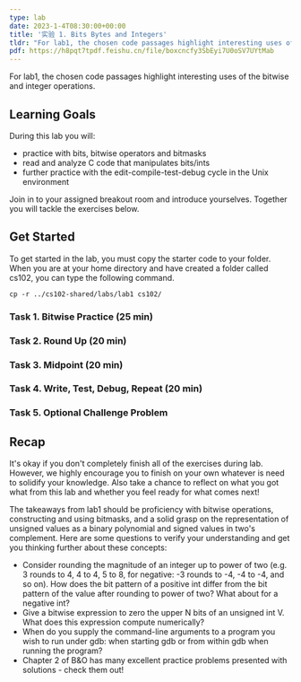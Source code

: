 ```yaml
---
type: lab
date: 2023-1-4T08:30:00+00:00
title: '实验 1. Bits Bytes and Integers'
tldr: "For lab1, the chosen code passages highlight interesting uses of the bitwise and integer operations."
pdf: https://h8pqt7tpdf.feishu.cn/file/boxcncfy3SbEyi7U0oSV7UYtMab
---
```


For lab1, the chosen code passages highlight interesting uses of the bitwise and integer operations.

## Learning Goals

During this lab you will:

- practice with bits, bitwise operators and bitmasks
- read and analyze C code that manipulates bits/ints
- further practice with the edit-compile-test-debug cycle in the Unix environment

Join in to your assigned breakout room and introduce yourselves. Together you will tackle the exercises below.

## Get Started

To get started in the lab, you must copy the starter code to your folder.
When you are at your home directory and have created a folder called cs102, you can type the following command.

```
cp -r ../cs102-shared/labs/lab1 cs102/
```

### Task 1. Bitwise Practice (25 min)

### Task 2. Round Up (20 min)

### Task 3. Midpoint (20 min)

### Task 4. Write, Test, Debug, Repeat (20 min)

### Task 5. Optional Challenge Problem

## Recap

It's okay if you don't completely finish all of the exercises during lab. However, we highly encourage you to finish on your own whatever is need to solidify your knowledge. Also take a chance to reflect on what you got what from this lab and whether you feel ready for what comes next!

The takeaways from lab1 should be proficiency with bitwise operations, constructing and using bitmasks, and a solid grasp on the representation of unsigned values as a binary polynomial and signed values in two's complement. Here are some questions to verify your understanding and get you thinking further about these concepts:

- Consider rounding the magnitude of an integer up to power of two (e.g. 3 rounds to 4, 4 to 4, 5 to 8, for negative: -3 rounds to -4, -4 to -4, and so on). How does the bit pattern of a positive int differ from the bit pattern of the value after rounding to power of two? What about for a negative int?
- Give a bitwise expression to zero the upper N bits of an unsigned int V. What does this expression compute numerically?
- When do you supply the command-line arguments to a program you wish to run under gdb: when starting gdb or from within gdb when running the program?
- Chapter 2 of B&O has many excellent practice problems presented with solutions - check them out!
